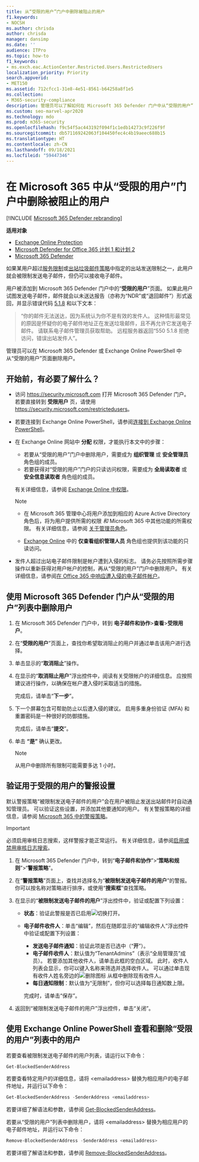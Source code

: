 ```yaml
---
title: 从“受限的用户”门户中删除被阻止的用户
f1.keywords:
- NOCSH
ms.author: chrisda
author: chrisda
manager: dansimp
ms.date: ''
audience: ITPro
ms.topic: how-to
f1_keywords:
- ms.exch.eac.ActionCenter.Restricted.Users.RestrictedUsers
localization_priority: Priority
search.appverid:
- MET150
ms.assetid: 712cfcc1-31e8-4e51-8561-b64258a8f1e5
ms.collection:
- M365-security-compliance
description: 管理员可以了解如何在 Microsoft 365 Defender 门户中从“受限的用户”页面删除用户。 用户之所以被添加到“受限的用户”门户是因为发送出站垃圾邮件，这通常是由于帐户遭入侵所致。
ms.custom: seo-marvel-apr2020
ms.technology: mdo
ms.prod: m365-security
ms.openlocfilehash: f9c54f5ac443192f094f1c1edb14273c9f226f9f
ms.sourcegitcommit: db571169242063f104450fec4c4b19aeec688b15
ms.translationtype: HT
ms.contentlocale: zh-CN
ms.lasthandoff: 09/18/2021
ms.locfileid: "59447346"
---
```

# <a name="remove-blocked-users-from-the-restricted-users-portal-in-microsoft-365"></a>在 Microsoft 365 中从“受限的用户”门户中删除被阻止的用户

[!INCLUDE [Microsoft 365 Defender rebranding](../includes/microsoft-defender-for-office.md)]

**适用对象**
- [Exchange Online Protection](exchange-online-protection-overview.md)
- [Microsoft Defender for Office 365 计划 1 和计划 2](defender-for-office-365.md)
- [Microsoft 365 Defender](../defender/microsoft-365-defender.md)

如果某用户超过[服务限制](/office365/servicedescriptions/exchange-online-service-description/exchange-online-limits#sending-limits-across-office-365-options)或[出站垃圾邮件策略](configure-the-outbound-spam-policy.md)中指定的出站发送限制之一，此用户就会被限制发送电子邮件，但仍可以接收电子邮件。

用户被添加到 Microsoft 365 Defender 门户中的“**受限的用户**”页面。 如果此用户试图发送电子邮件，邮件就会以未送达报告（亦称为“NDR”或“退回邮件”）形式返回，并显示错误代码 [5.1.8](/Exchange/mail-flow-best-practices/non-delivery-reports-in-exchange-online/fix-error-code-5-1-8-in-exchange-online) 和以下文本：

> “你的邮件无法送达，因为系统认为你不是有效的发件人。 这种情形最常见的原因是怀疑你的电子邮件地址正在发送垃圾邮件，且不再允许它发送电子邮件。  请联系电子邮件管理员获取帮助。 远程服务器返回“550 5.1.8 拒绝访问，错误出站发件人”。

管理员可以在 Microsoft 365 Defender 或 Exchange Online PowerShell 中从“受限的用户”页面删除用户。

## <a name="what-do-you-need-to-know-before-you-begin"></a>开始前，有必要了解什么？

- 访问 <https://security.microsoft.com> 打开 Microsoft 365 Defender 门户。 若要直接转到 **受限用户** 页，请使用 <https://security.microsoft.com/restrictedusers>。

- 若要连接到 Exchange Online PowerShell，请参阅[连接到 Exchange Online PowerShell](/powershell/exchange/connect-to-exchange-online-powershell)。

- 在 Exchange Online 网站中 **分配** 权限，才能执行本文中的步骤：
  - 若要从“受限的用户”门户中删除用户，需要成为 **组织管理** 或 **安全管理员** 角色组的成员。
  - 若要获得对“受限的用户”门户的只读访问权限，需要成为 **全局读取者** 或 **安全信息读取者** 角色组的成员。

  有关详细信息，请参阅 [Exchange Online 中权限](/exchange/permissions-exo/permissions-exo)。

  > [!NOTE]
  >
  > - 在 Microsoft 365 管理中心将用户添加到相应的 Azure Active Directory 角色后，将为用户提供所需的权限 _和_ Microsoft 365 中其他功能的所需权限。 有关详细信息，请参阅 [关于管理员角色](../../admin/add-users/about-admin-roles.md)。
  >
  > - [Exchange Online](/Exchange/permissions-exo/permissions-exo#role-groups) 中的 **仅查看组织管理人员** 角色组也提供到该功能的只读访问。

- 发件人超过出站电子邮件限制是帐户遭到入侵的标志。 请务必先按照所需步骤操作以重新获得对用户帐户的控制，再从“受限的用户”门户中删除用户。 有关详细信息，请参阅[在 Office 365 中响应遭入侵的电子邮件帐户](responding-to-a-compromised-email-account.md)。

## <a name="use-the-microsoft-365-defender-portal-to-remove-a-user-from-the-restricted-users-list"></a>使用 Microsoft 365 Defender 门户从“受限的用户”列表中删除用户

1. 在 Microsoft 365 Defender 门户中，转到 **电子邮件和协作**\>**查看**\>**受限用户**。

2. 在“**受限的用户**”页面上，查找你希望取消阻止的用户并通过单击该用户进行选择。

3. 单击显示的“**取消阻止**”操作。

4. 在显示的“**取消阻止用户**”浮出控件中，阅读有关受限帐户的详细信息。 应按照建议进行操作，以确保在帐户遭入侵时采取适当的措施。

   完成后，请单击“**下一步**”。

5. 下一个屏幕包含可帮助防止以后遭入侵的建议。 启用多重身份验证 (MFA) 和重置密码是一种很好的防御措施。

   完成后，请单击“**提交**”。

6. 单击 **“是”** 确认更改。

   > [!NOTE]
   > 从用户中删除所有限制可能需要多达 1 小时。

## <a name="verify-the-alert-settings-for-restricted-users"></a>验证用于受限的用户的警报设置

默认警报策略“被限制发送电子邮件的用户”会在用户被阻止发送出站邮件时自动通知管理员。 可以验证这些设置，并添加其他要通知的用户。 有关警报策略的详细信息，请参阅 [Microsoft 365 中的警报策略](../../compliance/alert-policies.md)。

> [!IMPORTANT]
> 必须启用审核日志搜索，这样警报才能正常运行。 有关详细信息，请参阅[启用或禁用审核日志搜索](../../compliance/turn-audit-log-search-on-or-off.md)。

1. 在 Microsoft 365 Defender 门户中，转到“**电子邮件和协作**”\>“**策略和规则**”\>“**警报策略**”。

2. 在“**警报策略**”页面上，查找并选择名为“**被限制发送电子邮件的用户**”的警报。 你可以按名称对策略进行排序，或使用“**搜索框**”查找策略。

3. 在显示的“**被限制发送电子邮件的用户**”浮出控件中，验证或配置下列设置：
   - **状态**：验证此警报是否已启用![切换打开](../../media/scc-toggle-on.png)。
   - **电子邮件收件人**：单击“编辑”，然后在随即显示的“编辑收件人”浮出控件中验证或配置下列设置：
     - **发送电子邮件通知**：验证此项是否已选中（“**开**”）。
     - **电子邮件收件人**：默认值为“TenantAdmins”（表示“全局管理员”成员）。 若要添加其他收件人，请单击此框的空白区域。 此时，收件人列表会显示，你可以键入名称来筛选并选择收件人。 可以通过单击现有收件人姓名旁边的![删除图标](../../media/m365-cc-sc-remove-selection-icon.png) 从框中删除现有收件人。
     - **每日通知限制**：默认值为“无限制”，但你可以选择每日通知数上限。

     完成时，请单击“保存”。

4. 返回到“被限制发送电子邮件的用户”浮出控件，单击“关闭”。

## <a name="use-exchange-online-powershell-to-view-and-remove-users-from-the-restricted-users-list"></a>使用 Exchange Online PowerShell 查看和删除“受限的用户”列表中的用户

若要查看被限制发送电子邮件的用户列表，请运行以下命令：

```powershell
Get-BlockedSenderAddress
```

若要查看特定用户的详细信息，请将 \<emailaddress\> 替换为相应用户的电子邮件地址，并运行以下命令：

```powershell
Get-BlockedSenderAddress -SenderAddress <emailaddress>
```

若要详细了解语法和参数，请参阅 [Get-BlockedSenderAddress](/powershell/module/exchange/get-blockedsenderaddress)。

若要从“受限的用户”列表中删除用户，请将 \<emailaddress\> 替换为相应用户的电子邮件地址，并运行以下命令：

```powershell
Remove-BlockedSenderAddress -SenderAddress <emailaddress>
```

若要详细了解语法和参数，请参阅 [Remove-BlockedSenderAddress](/powershell/module/exchange/remove-blockedsenderaddress)。
